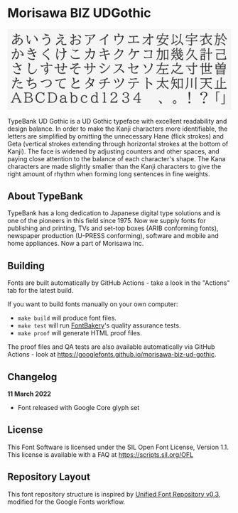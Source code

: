 # Morisawa BIZ UDGothic

![UDgothic](documentation/header.png)

<!--[![][Fontbakery]](https://googlefonts.github.io/morisawa-biz-ud-gothic/fontbakery/fontbakery-report.html)
[![][Universal]](https://googlefonts.github.io/morisawa-biz-ud-gothic/fontbakery/fontbakery-report.html)
[![][GF Profile]](https://googlefonts.github.io/morisawa-biz-ud-gothic/fontbakery/fontbakery-report.html)
[![][Outline Correctness]](https://googlefonts.github.io/morisawa-biz-ud-gothic/fontbakery/fontbakery-report.html)
[![][Shaping]](https://googlefonts.github.io/morisawa-biz-ud-gothic/fontbakery/fontbakery-report.html)

[Fontbakery]: https://img.shields.io/endpoint?url=https%3A%2F%2Fraw.githubusercontent.com%2Fgooglefonts%2Fmorisawa-biz-ud-gothic%2Fgh-pages%2Fbadges%2Foverall.json
[GF Profile]: https://img.shields.io/endpoint?url=https%3A%2F%2Fraw.githubusercontent.com%2Fgooglefonts%2Fmorisawa-biz-ud-gothic%2Fgh-pages%2Fbadges%2FGoogleFonts.json
[Outline Correctness]: https://img.shields.io/endpoint?url=https%3A%2F%2Fraw.githubusercontent.com%2Fgooglefonts%2Fmorisawa-biz-ud-gothic%2Fgh-pages%2Fbadges%2FOutlineCorrectnessChecks.json
[Shaping]: https://img.shields.io/endpoint?url=https%3A%2F%2Fraw.githubusercontent.com%2Fgooglefonts%2Fmorisawa-biz-ud-gothic%2Fgh-pages%2Fbadges%2FShapingChecks.json
[Universal]: https://img.shields.io/endpoint?url=https%3A%2F%2Fraw.githubusercontent.com%2Fgooglefonts%2Fmorisawa-biz-ud-gothic%2Fgh-pages%2Fbadges%2FUniversal.json
-->
TypeBank UD Gothic is a UD Gothic typeface with excellent readability and design balance. In order to make the Kanji characters more identifiable, the letters are simplified by omitting the unnecessary Hane (flick strokes) and Geta (vertical strokes extending through horizontal strokes at the bottom of Kanji). The face is widened by adjusting counters and other spaces, and paying close attention to the balance of each character's shape. The Kana characters are made slightly smaller than the Kanji characters to give the right amount of rhythm when forming long sentences in fine weights.

## About TypeBank

TypeBank has a long dedication to Japanese digital type solutions and is one of the pioneers in this field since 1975. Now we supply fonts for publishing and printing, TVs and set-top boxes (ARIB conforming fonts), newspaper production (U-PRESS conforming), software and mobile and home appliances. Now a part of Morisawa Inc.

## Building

Fonts are built automatically by GitHub Actions - take a look in the "Actions" tab for the latest build.

If you want to build fonts manually on your own computer:

* `make build` will produce font files.
* `make test` will run [FontBakery](https://github.com/googlefonts/fontbakery)'s quality assurance tests.
* `make proof` will generate HTML proof files.

The proof files and QA tests are also available automatically via GitHub Actions - look at https://googlefonts.github.io/morisawa-biz-ud-gothic.

## Changelog

**11 March 2022**
- Font released with Google Core glyph set

## License

This Font Software is licensed under the SIL Open Font License, Version 1.1.
This license is available with a FAQ at
https://scripts.sil.org/OFL

## Repository Layout

This font repository structure is inspired by [Unified Font Repository v0.3](https://github.com/unified-font-repository/Unified-Font-Repository), modified for the Google Fonts workflow.
